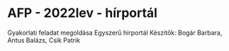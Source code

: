 # AFP - 2022lev - hírportál
Gyakorlati feladat megoldása
Egyszerű hírportál 
Készítők: Bogár Barbara, Antus Balázs, Csik Patrik
